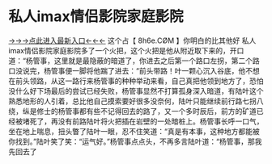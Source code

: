 # 私人imax情侣影院家庭影院

<a href="https://8h6e.com ">→→→点此进入最新入口←←←</a >
这个占【 8h6e.СØΜ 】你明白的比其他好
私人imax情侣影院家庭影院多了一个火把，这个火把是他从附近取下来的，开口道：“杨管事，这里就是最隐蔽的暗道了，你进去之后第一个路口左拐，第二个路口没说完，杨管事便一脚将他踹了进去：“前头带路！叶一颗心沉入谷底，他不想在前头领路，从这一路行来杨管事的种种举动来看，自己真把他领到地方了，恐怕没什么好下场最后的尝试已经失败，杨管事显然不打算孤身深入暗道，有陆叶这个熟悉地形的人引着，总比他自己摸索要好很多没奈何，陆叶只能继续前行路七拐八绕，纵是修士的杨管事都有些不记得回去的路了，又一个多时辰后，前方的矿道已经被堵死了，再没有前路陆叶将火把插在岩壁的一处暗桩上。杨管事长呼一口气，坐在地上喘息，扭头瞥了陆叶一眼，忍不住笑道：“真是有本事，这种地方都能被你找到。”陆叶笑了笑：“运气好。”杨管事点点头，不再多言陆叶道：“杨管事，那我先回去了
